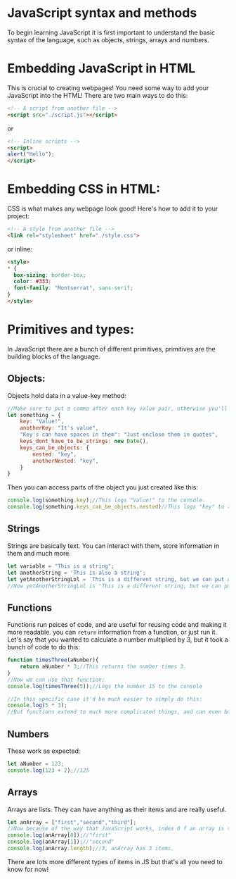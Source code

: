 # JavaScript syntax and methods
To begin learning JavaScript it is first important to understand the basic syntax of the language, such as objects, strings, arrays and numbers.

# Embedding JavaScript in HTML

This is crucial to creating webpages! You need some way to add your JavaScript into the HTML! There are two main ways to do this:
```html
<!-- A script from another file -->
<script src="./script.js"></script>
```
or
```html
<!-- Inline scripts -->
<script>
alert("Hello");
</script>
```

# Embedding CSS in HTML:

CSS is what makes any webpage look good! Here's how to add it to your project:
 
```html
<!-- A style from another file -->
<link rel="stylesheet" href="./style.css">
``` 
or inline:
```html
<style>
* {
  box-sizing: border-box;
  color: #333;
  font-family: "Montserrat", sans-serif;
}
</style>
```

# Primitives and types:
In JavaScript there are a bunch of different primitives, primitives are the building blocks of the language.

## Objects:
Objects hold data in a value-key method:
```js
//Make sure to put a comma after each key value pair, otherwise you'll get a syntax error.
let something = {
	key: "Value!",
	anotherKey: "It's value",
	"Key's can have spaces in them": "Just enclose them in quotes",
	keys_dont_have_to_be_strings: new Date(),
	keys_can_be_objects: {
		nested: "key",
		anotherNested: "key",
	}
}
```
Then you can access parts of the object you just created like this:
```js
console.log(something.key);//This logs "Value!" to the console.
console.log(something.keys_can_be_objects.nested)//This logs "key" to the console, getting it from the nested part of the object we made
```

## Strings
Strings are basically text. You can interact with them, store information in them and much more.
```js
let variable = "This is a string";
let anotherString = 'This is also a string';
let yetAnotherStringLol = `This is a different string, but we can put another string inside it: This is 'variable': ${variable}`
//Now yetAnotherStringLol is "This is a different string, but we can put another string inside it: This is 'variable': This is a string"
```

## Functions
Functions run peices of code, and are useful for reusing code and making it more readable. you can `return` information from a function, or just run it. Let's say that you wanted to calculate a number multiplied by 3, but it took a bunch of code to do this:
```js
function timesThree(aNumber){
	return aNumber * 3;//This returns the number times 3.
}
//Now we can use that function:
console.log(timesThree(5));//Logs the number 15 to the console

//In this specific case it'd be much easier to simply do this:
console.log(5 * 3);
//But functions extend to much more complicated things, and can even be used in other functions!
```

## Numbers
These work as expected: 
```js
let aNumber = 123;
console.log(123 + 2);//125
```

## Arrays
Arrays are lists. They can have anything as their items and are really useful.
```js
let anArray = ["first","second","third"];
//Now because of the way that JavaScript works, index 0 f an array is the first item =|
console.log(anArray[0]);//"first"
console.log(anArray[1]);//"second"
console.log(anArray.length);//3, anArray has 3 items.
```
There are lots more different types of items in JS but that's all you need to know for now!